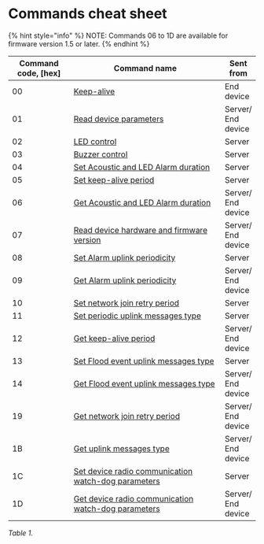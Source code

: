 # Commands cheat sheet

{% hint style="info" %}
NOTE: Commands 06 to 1D are available for firmware version 1.5 or later.
{% endhint %}

<table><thead><tr><th width="125.47863453172121">Command code, [hex]</th><th width="390.6985172981878">Command name</th><th>Sent from</th></tr></thead><tbody><tr><td>00</td><td><a href="keep-alive.md">Keep-alive</a></td><td>End device</td></tr><tr><td>01</td><td><a href="read-device-parameters-command.md">Read device parameters</a></td><td>Server/ End device</td></tr><tr><td>02</td><td><a href="custom-control-of-led-and-acoustic-buzzer.md#led-control">LED control</a></td><td>Server</td></tr><tr><td>03</td><td><a href="custom-control-of-led-and-acoustic-buzzer.md#buzzer-control-command-explanation">Buzzer control</a></td><td>Server</td></tr><tr><td>04</td><td><a href="flood-event-available-configurations.md#set-2">Set Acoustic and LED Alarm duration</a></td><td>Server</td></tr><tr><td>05</td><td><a href="keep-alive.md#set-keep-alive-period">Set keep-alive period</a></td><td>Server</td></tr><tr><td>06</td><td><a href="flood-event-available-configurations.md#get-2">Get Acoustic and LED Alarm duration</a></td><td>Server/ End device</td></tr><tr><td>07</td><td><a href="read-firmware-and-hardware-version.md">Read device hardware and firmware version</a></td><td>Server/ End device</td></tr><tr><td>08</td><td><a href="flood-event-available-configurations.md#set">Set Alarm uplink periodicity</a></td><td>Server</td></tr><tr><td>09</td><td><a href="flood-event-available-configurations.md#get">Get Alarm uplink periodicity</a></td><td>Server/ End device</td></tr><tr><td>10</td><td><a href="network-related-settings.md#set">Set network join retry period</a></td><td>Server</td></tr><tr><td>11</td><td><a href="uplink-types.md#set">Set periodic uplink messages type</a></td><td>Server</td></tr><tr><td>12</td><td><a href="keep-alive.md#get-keep-alive-period">Get keep-alive period</a></td><td>Server/ End device</td></tr><tr><td>13</td><td><a href="flood-event-available-configurations.md#set-1">Set Flood event uplink messages type</a></td><td>Server</td></tr><tr><td>14</td><td><a href="flood-event-available-configurations.md#get-1">Get Flood event uplink messages type</a></td><td>Server/ End device</td></tr><tr><td>19</td><td><a href="network-related-settings.md#get">Get network join retry period</a></td><td>Server/ End device</td></tr><tr><td>1B</td><td><a href="uplink-types.md#get">Get uplink messages type</a></td><td>Server/ End device</td></tr><tr><td>1C</td><td><a href="network-related-settings.md#set-1">Set device radio communication watch-dog parameters</a></td><td>Server</td></tr><tr><td>1D</td><td><a href="network-related-settings.md#get-1">Get device radio communication watch-dog parameters</a></td><td>Server/ End device</td></tr></tbody></table>

_Table 1._
